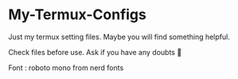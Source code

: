 # My-Termux-Configs
Just my termux setting files. Maybe you will find something helpful.

Check files before use. Ask if you have any doubts 🙂

Font : roboto mono from nerd fonts
